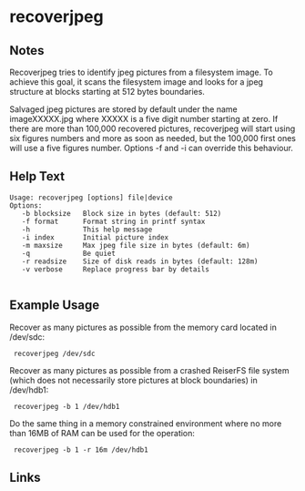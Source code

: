 # recoverjpeg

Notes
-------
Recoverjpeg tries to identify jpeg pictures from a filesystem image. To achieve this goal, it scans the filesystem image and looks for a jpeg structure at blocks starting at 512 bytes boundaries.

Salvaged jpeg pictures are stored by default under the name imageXXXXX.jpg where XXXXX is a five digit number starting at zero. If there are more than 100,000 recovered pictures, recoverjpeg will
start using six figures numbers and more as soon as needed, but the 100,000 first ones will use a five figures number. Options -f and -i can override this behaviour.


Help Text
-------
```
Usage: recoverjpeg [options] file|device
Options:
   -b blocksize   Block size in bytes (default: 512)
   -f format      Format string in printf syntax
   -h             This help message
   -i index       Initial picture index
   -m maxsize     Max jpeg file size in bytes (default: 6m)
   -q             Be quiet
   -r readsize    Size of disk reads in bytes (default: 128m)
   -v verbose     Replace progress bar by details


```

Example Usage
-------
Recover as many pictures as possible from the memory card located in /dev/sdc:
```
 recoverjpeg /dev/sdc
```

Recover as many pictures as possible from a crashed ReiserFS file system (which does not necessarily store pictures at block boundaries) in /dev/hdb1:
```
 recoverjpeg -b 1 /dev/hdb1
```

Do the same thing in a memory constrained environment where no more than 16MB of RAM can be used for the operation:
```
 recoverjpeg -b 1 -r 16m /dev/hdb1
```

Links
-------

